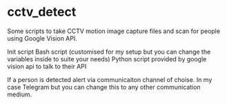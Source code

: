 # cctv_detect
Some scripts to take CCTV motion image capture files and scan for people using Google Vision API.

Init script
Bash script (customised for my setup but you can change the variables inside to suite your needs)
Python script provided by google vision api to talk to their API

If a person is detected alert via communicaiton channel of choise. In my case Telegram but you can change this to any other communication medium.

